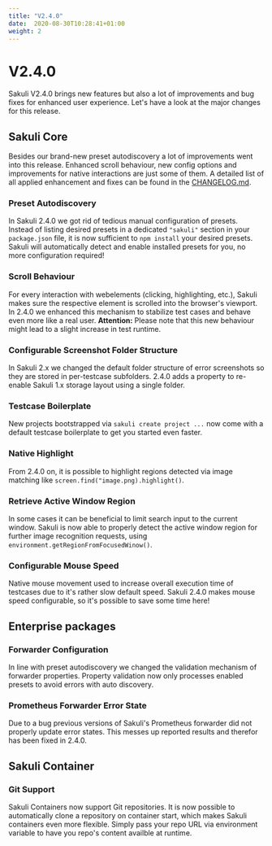 ```yaml
---
title: "V2.4.0"
date:  2020-08-30T10:28:41+01:00
weight: 2
---
```

# V2.4.0

Sakuli V2.4.0 brings new features but also a lot of improvements and bug fixes for enhanced user experience.
Let's have a look at the major changes for this release.

## Sakuli Core

Besides our brand-new preset autodiscovery a lot of improvements went into this release.
Enhanced scroll behaviour, new config options and improvements for native interactions are just some of them.
A detailed list of all applied enhancement and fixes can be found in the
[CHANGELOG.md](https://github.com/sakuli/sakuli/blob/develop/CHANGELOG.md).

### Preset Autodiscovery
In Sakuli 2.4.0 we got rid of tedious manual configuration of presets.
Instead of listing desired presets in a dedicated `"sakuli"` section in your `package.json` file, it is now sufficient to `npm install` your desired presets.
Sakuli will automatically detect and enable installed presets for you, no more configuration required!

### Scroll Behaviour
For every interaction with webelements (clicking, highlighting, etc.), Sakuli makes sure the respective element is scrolled into the browser's viewport.
In 2.4.0 we enhanced this mechanism to stabilize test cases and behave even more like a real user.
**Attention:** Please note that this new behaviour might lead to a slight increase in test runtime.

### Configurable Screenshot Folder Structure
In Sakuli 2.x we changed the default folder structure of error screenshots so they are stored in per-testcase subfolders.
2.4.0 adds a property to re-enable Sakuli 1.x storage layout using a single folder.

### Testcase Boilerplate
New projects bootstrapped via `sakuli create project ...` now come with a default testcase boilerplate to get you started even faster.

### Native Highlight
From 2.4.0 on, it is possible to highlight regions detected via image matching like `screen.find("image.png).highlight()`.

### Retrieve Active Window Region
In some cases it can be beneficial to limit search input to the current window.
Sakuli is now able to properly detect the active window region for further image recognition requests, using `environment.getRegionFromFocusedWinow()`.

### Configurable Mouse Speed
Native mouse movement used to increase overall execution time of testcases due to it's rather slow default speed.
Sakuli 2.4.0 makes mouse speed configurable, so it's possible to save some time here!

## Enterprise packages
### Forwarder Configuration
In line with preset autodiscovery we changed the validation mechanism of forwarder properties.
Property validation now only processes enabled presets to avoid errors with auto discovery.

### Prometheus Forwarder Error State
Due to a bug previous versions of Sakuli's Prometheus forwarder did not properly update error states.
This messes up reported results and therefor has been fixed in 2.4.0.

## Sakuli Container
### Git Support
Sakuli Containers now support Git repositories.
It is now possible to automatically clone a repository on container start, which makes Sakuli containers even more flexible.
Simply pass your repo URL via environment variable to have you repo's content availble at runtime.

